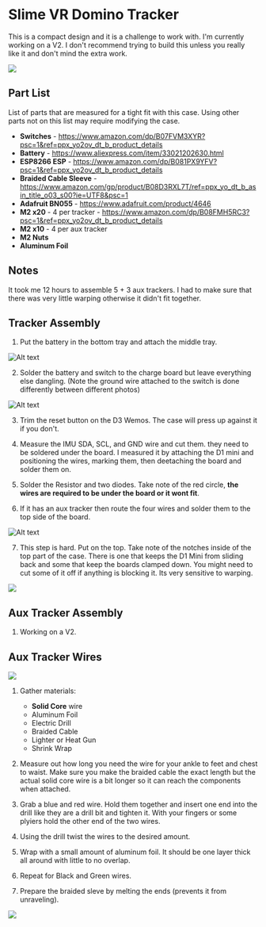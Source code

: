 # Slime VR Domino Tracker
This is a compact design and it is a challenge to work with. I'm currently working on a V2. I don't recommend trying to build this unless you really like it and don't mind the extra work.

![](res/result.PNG)


## Part List
List of parts that are measured for a tight fit with this case. Using other parts not on this list may require modifying the case.
* **Switches** - https://www.amazon.com/dp/B07FVM3XYR?psc=1&ref=ppx_yo2ov_dt_b_product_details
* **Battery** -  https://www.aliexpress.com/item/33021202630.html
* **ESP8266 ESP** - https://www.amazon.com/dp/B081PX9YFV?psc=1&ref=ppx_yo2ov_dt_b_product_details
* **Braided Cable Sleeve** - https://www.amazon.com/gp/product/B08D3RXL7T/ref=ppx_yo_dt_b_asin_title_o03_s00?ie=UTF8&psc=1
* **Adafruit BN055** - https://www.adafruit.com/product/4646
* **M2 x20** - 4 per tracker - https://www.amazon.com/dp/B08FMH5RC3?psc=1&ref=ppx_yo2ov_dt_b_product_details
* **M2 x10** - 4 per aux tracker
* **M2 Nuts**
* **Aluminum Foil**

## Notes
It took me 12 hours to assemble 5 + 3 aux trackers. I had to make sure that there was very little warping otherwise it didn't fit together.

## Tracker Assembly

1. Put the battery in the bottom tray and attach the middle tray.

![Alt text](res/1.png)

2. Solder the battery and switch to the charge board but leave everything else dangling. (Note the ground wire attached to the switch is done differently between different photos)

![Alt text](res/2.png)

3. Trim the reset button on the D3 Wemos. The case will press up against it if you don't.

4. Measure the IMU SDA, SCL, and GND wire and cut them. they need to be soldered under the board. I measured it by attaching the D1 mini and positioning the wires, marking them, then deetaching the board and solder them on.

5. Solder the Resistor and two diodes. Take note of the red circle, **the wires are required to be under the board or it wont fit**.

6. If it has an aux tracker then route the four wires and solder them to the top side of the board.

![Alt text](res/3.png)

7. This step is hard. Put on the top. Take note of the notches inside of the top part of the case. There is one that keeps the D1 Mini from sliding back and some that keep the boards clamped down. You might need to cut some of it off if anything is blocking it. Its very sensitive to warping.

![](res/4.png)



## Aux Tracker Assembly

1. Working on a V2.

## Aux Tracker Wires

![](res/sleeve.PNG)

1. Gather materials:
	* **Solid Core** wire
	* Aluminum Foil
	* Electric Drill
	* Braided Cable
	* Lighter or Heat Gun
	* Shrink Wrap

2. Measure out how long you need the wire for your ankle to feet and chest to waist. Make sure you make the braided cable the exact length but the actual solid core wire is a bit longer so it can reach the components when attached.

3. Grab a blue and red wire. Hold them together and insert one end into the drill like they are a drill bit and tighten it. With your fingers or some plyiers hold the other end of the two wires. 

4. Using the drill twist the wires to the desired amount.

5. Wrap with a small amount of aluminum foil. It should be one layer thick all around with little to no overlap.

6. Repeat for Black and Green wires.

7. Prepare the braided sleve by melting the ends (prevents it from unraveling).

![](res/sleeve_result.png)